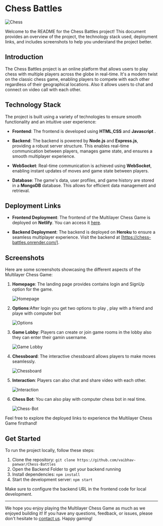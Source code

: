 # Chess Battles

![Chess](Screenshots/logo.png)

Welcome to the README for the Chess Battles project! This document provides an overview of the project, the technology stack used, deployment links, and includes screenshots to help you understand the project better.

## Introduction

The Chess Battles project is an online platform that allows users to play chess with multiple players across the globe in real-time. It's a modern twist on the classic chess game, enabling players to compete with each other regardless of their geographical locations. Also it allows users to chat and connect on video call with each other.

## Technology Stack

The project is built using a variety of technologies to ensure smooth functionality and an intuitive user experience:

- **Frontend**: The frontend is developed using **HTML**,**CSS** and **Javascript** . 

- **Backend**: The backend is powered by **Node.js** and **Express.js**, providing a robust server structure. This enables real-time communication between players, manages game state, and ensures a smooth multiplayer experience.

- **WebSocket**: Real-time communication is achieved using **WebSocket**, enabling instant updates of moves and game state between players.

- **Database**: The game's data, user profiles, and game history are stored in a **MongoDB** database. This allows for efficient data management and retrieval.

## Deployment Links

- **Frontend Deployment**: The frontend of the Multilayer Chess Game is deployed on **Netlify**. You can access it [here](https://stirring-taiyaki-a29f97.netlify.app/).

- **Backend Deployment**: The backend is deployed on **Heroku** to ensure a seamless multiplayer experience. Visit the backend at [https://chess-battles.onrender.com/].

## Screenshots

Here are some screenshots showcasing the different aspects of the Multilayer Chess Game:

1. **Homepage**: The landing page provides contains login and SignUp option for the game.

   ![Homepage](Screenshots/homepage.PNG)

2. **Options**:After login you get two options to play , play with a friend and playe with computer bot

   ![Options](Screenshots/options.PNG)

3. **Game Lobby**: Players can create or join game rooms in the lobby also they can enter their gamin username.

   ![Game Lobby](Screenshots/lobby.PNG)

4. **Chessboard**: The interactive chessboard allows players to make moves seamlessly.

   ![Chessboard](Screenshots/chessboard.PNG)

5. **Interaction**: Players can also chat and share video with each other.

   ![Interaction](Screenshots/interaction.PNG)

6. **Chess Bot**: You can also play with computer chess bot in real time.

   ![Chess-Bot](Screenshots/ai-chessbot.PNG)

Feel free to explore the deployed links to experience the Multilayer Chess Game firsthand!

## Get Started

To run the project locally, follow these steps:

1. Clone the repository: `git clone https://github.com/vaibhav-panwar/Chess-Battles`
2. Open the Backend Folder to get your backend running
3. Install dependencies: `npm install`
4. Start the development server: `npm start`

Make sure to configure the backend URL in the frontend code for local development.

---

We hope you enjoy playing the Multilayer Chess Game as much as we enjoyed building it! If you have any questions, feedback, or issues, please don't hesitate to [contact us](p.vaibhav7499@gmail.com). Happy gaming!
